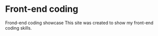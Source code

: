 # Front-end coding
Frond-end coding showcase
This site was created to show my front-end coding skills.
